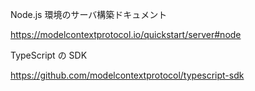 Node.js 環境のサーバ構築ドキュメント

https://modelcontextprotocol.io/quickstart/server#node

TypeScript の SDK

https://github.com/modelcontextprotocol/typescript-sdk
